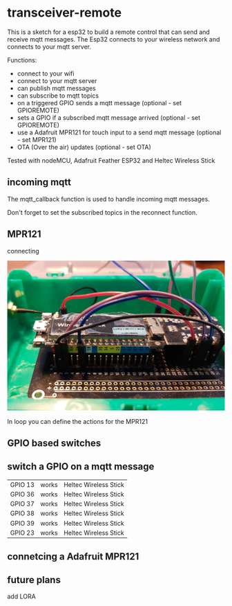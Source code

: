 # transceiver-remote

This is a sketch for a esp32 to build a remote control that can 
send and receive mqtt messages.
The Esp32 connects to your wireless network and connects to your mqtt server. 

Functions:
 - connect to your wifi
 - connect to your mqtt server
 - can publish mqtt messages 
 - can subscribe to mqtt topics
 - on a triggered GPIO sends a mqtt message (optional - set GPIOREMOTE)
 - sets a GPIO if a subscribed mqtt message arrived (optional - set GPIOREMOTE)
 - use a Adafruit MPR121 for touch input to a send mqtt message (optional - set MPR121)
 - OTA (Over the air) updates (optional - set OTA)

Tested with nodeMCU, Adafruit Feather ESP32 and Heltec Wireless Stick

## incoming mqtt
The mqtt_callback function is used to handle incoming mqtt messages.

Don't forget to set the subscribed topics in the reconnect function.

## MPR121

connecting

![MPR121 hookup](pictures/mpr121-hookup.jpg)

In loop you can define the actions for the MPR121

## GPIO based switches


## switch a GPIO on a mqtt message

|   |   |   |
|---|---|---|
| GPIO 13 | works | Heltec Wireless Stick |
| GPIO 36 | works | Heltec Wireless Stick |
| GPIO 37 | works | Heltec Wireless Stick |
| GPIO 38 | works | Heltec Wireless Stick |
| GPIO 39 | works | Heltec Wireless Stick |
| GPIO 23 | works | Heltec Wireless Stick |


## connetcing a Adafruit MPR121

## future plans

add LORA
